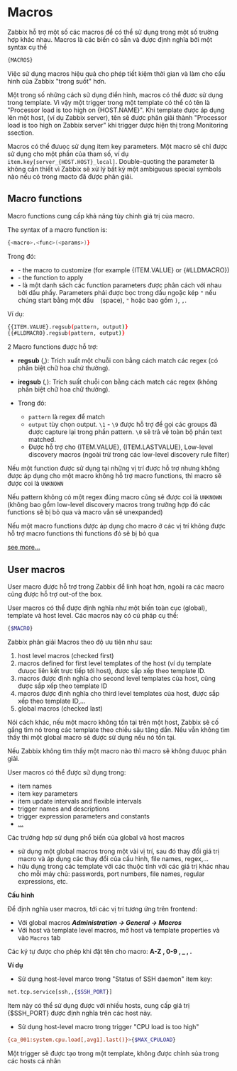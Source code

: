 # Macros

Zabbix hỗ trợ một số các macros để có thể sử dụng trong một số trường hợp khác nhau. Macros là các biến có sẵn và được định nghĩa bởi một syntax cụ thể

```sh
{MACROS}
```

Việc sử dụng macros hiệu quả cho phép tiết kiệm thời gian và làm cho cấu hình của Zabbix "trong suốt" hơn.

Một trong số những cách sử dụng điển hình, macros có thể đươc sử dụng trong template. Vì vậy một trigger trong một template có thể có tên là "Processor load is too high on {HOST.NAME}". Khi template được áp dụng lên một host, (ví dụ Zabbix server), tên sẽ được phân giải thành "Processor load is too high on Zabbix server" khi trigger được hiện thị trong Monitoring ssection.

Macros có thể đưuọc sử dụng item key parameters. Một macro sẽ chỉ được sử dụng cho một phần của tham số, ví dụ `item.key[server_{HOST.HOST}_local]`. Double-quoting the parameter là không cần thiết vì Zabbix sẽ xử lý bất kỳ một ambiguous special symbols nào nếu có trong macto đã được phân giải.

## Macro functions

Macro functions cung cấp khả năng tùy chỉnh giá trị của macro.

The syntax of a macro function is:

```sh
{<macro>.<func>(<params>)}
```

Trong đó: 

* <macro> - the macro to customize (for example {ITEM.VALUE} or {#LLDMACRO})
* <func> - the function to apply
* <params> - là một danh sách các function parameters được phân cách với nhau bởi dấu phẩy. Parameters phải được bọc trong dấu ngoặc kép `"` nếu chúng start bằng một dấu ` ` (space), `"` hoặc bao gồm `)`, `,`.


Ví dụ:

```sh
{{ITEM.VALUE}.regsub(pattern, output)}
{{#LLDMACRO}.regsub(pattern, output)}
```

2 Macro functions được hỗ trợ:

* **regsub** (<pattern>,<output>): Trích xuất một chuỗi con bằng cách match các regex (có phân biệt chữ hoa chứ thường). 
* **iregsub** (<pattern>,<output>): Trích suất chuỗi con bằng cách match các regex (không phần biệt chữ hoa chữ thường).

* Trong đó:
	* `pattern` là regex để match
	* `output` tùy chọn output. `\1` - `\9` được hỗ trợ để gọi các groups đã được capture lại trong phần pattern. `\0` sẽ trả về toàn bộ phần text matched.
	* Được hỗ trợ cho {ITEM.VALUE}, {ITEM.LASTVALUE}, Low-level discovery macros (ngoài trừ trong các low-level discovery rule filter)

Nếu một function được sử dụng tại những vị trí được hỗ trợ nhưng không được áp dụng cho một macro không hỗ trợ macro functions, thì macro sẽ được coi là `UNKNOWN`

Nếu pattern không có một regex đúng macro cũng sẽ được coi là `UNKNOWN` (không bao gồm low-level discovery macros trong trường hợp đó các functions sẽ bị bỏ qua và macro vẫn sẽ unexpanded)

Nếu một macro functions được áp dụng cho macro ở các vị trí không được hỗ trợ macro functions thì functions đó sẽ bị bỏ qua

[see more...](https://www.zabbix.com/documentation/4.4/manual/config/macros/macro_functions)

## User macros

User macro được hỗ trợ trong Zabbix để linh hoạt hơn, ngoài ra các macro cũng được hỗ trợ out-of the box.

User macros có thể được định nghĩa như một biến toàn cục (global), template và host level. Các macros này có cú pháp cụ thể:

```sh
{$MACRO} 
```

Zabbix phân giải Macros theo độ ưu tiên như sau:

1. host level macros (checked first)
2. macros defined for first level templates of the host (ví dụ template đưuọc liên kết trực tiếp tới host), được sắp xếp theo template ID.
3. macros được định nghĩa cho second level templates của host, cũng được sắp xếp theo template ID
4. macros được định nghĩa cho third level templates của host, được sắp xếp theo template ID,...
5. global macros (checked last)


Nói cách khác, nếu một macro không tồn tại trên một host, Zabbix sẽ cố gắng tìm nó trong các template theo chiều sâu tăng dần. Nếu vẫn không tìm thấy thì một global macro sẽ được sử dụng nếu nó tồn tại.

Nếu Zabbix không tìm thấy một macro nào thì macro sẽ không đưuọc phân giải.

User macros có thể được sử dụng trong:

* item names
* item key parameters
* item update intervals and flexible intervals
* trigger names and descriptions
* trigger expression parameters and constants
* [...](https://www.zabbix.com/documentation/4.4/manual/appendix/macros/supported_by_location_user)

Các trường hợp sử dụng phổ biến của global và host macros

* sử dụng một global macros trong một vài vị trí, sau đó thay đổi giá trị macro và áp dụng các thay đổi của cấu hình, file names, regex,...
* hữu dụng trong các template với các thuộc tính với các giá trị khác nhau cho mỗi máy chủ: passwords, port numbers, file names, regular expressions, etc.

**Cấu hình** 

Để định nghĩa user macros, tới các vị trí tương ứng trên frontend:

* Với global macros ***Administration → General → Macros***
* Với host và template level macros, mở host và template properties và vào `Macros` tab

Các ký tự được cho phép khi đặt tên cho macro: **A-Z , 0-9 , _ , .**


**Ví dụ**

* Sử dụng host-level marco trong "Status of SSH daemon" item key:

```sh
net.tcp.service[ssh,,{$SSH_PORT}]
```

Item này có thể sử dụng được với nhiều hosts, cung cấp giá trị {$SSH_PORT} được định nghĩa trên các host này.

* Sử dụng host-level macro trong trigger "CPU load is too high"

```sh
{ca_001:system.cpu.load[,avg1].last()}>{$MAX_CPULOAD}
```

Một trigger sẽ được tạo trong một template, không được chỉnh sủa trong các hosts cá nhân




